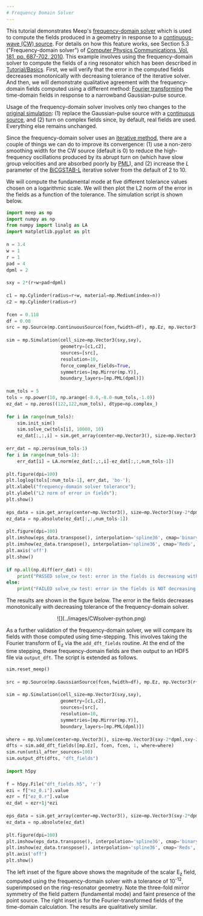 ```yaml
---
# Frequency Domain Solver
---
```


This tutorial demonstrates Meep's [frequency-domain solver](../Python_User_Interface.md#frequency-domain-solver) which is used to compute the fields produced in a geometry in response to a [continuous-wave (CW) source](https://en.wikipedia.org/wiki/Continuous_wave). For details on how this feature works, see Section 5.3 ("Frequency-domain solver") of [Computer Physics Communications, Vol. 181, pp. 687-702, 2010](http://ab-initio.mit.edu/~oskooi/papers/Oskooi10.pdf). This example involves using the frequency-domain solver to compute the fields of a ring resonator which has been described in [Tutorial/Basics](Basics.md#modes-of-a-ring-resonator). First, we will verify that the error in the computed fields decreases monotonically with decreasing tolerance of the iterative solver. And then, we will demonstrate qualitative agreement with the frequency-domain fields computed using a different method: [Fourier transforming](https://en.wikipedia.org/wiki/Discrete_Fourier_transform) the time-domain fields in response to a narrowband Gaussian-pulse source.

Usage of the frequency-domain solver involves only two changes to the [original simulation](https://github.com/NanoComp/meep/blob/master/python/examples/ring.py): (1) replace the Gaussian-pulse source with a [continuous source](../Python_User_Interface.md#continuoussource), and (2) turn on complex fields since, by default, real fields are used. Everything else remains unchanged.

Since the frequency-domain solver uses an [iterative method](https://en.wikipedia.org/wiki/Iterative_method), there are a couple of things we can do to improve its convergence: (1) use a non-zero smoothing width for the CW source (default is 0) to reduce the high-frequency oscillations produced by its abrupt turn on (which have slow group velocities and are absorbed poorly by [PML](../Perfectly_Matched_Layer.md)), and (2) increase the $L$ parameter of the [BiCGSTAB-L](https://en.wikipedia.org/wiki/Biconjugate_gradient_stabilized_method) iterative solver from the default of 2 to 10.

We will compute the fundamental mode at five different tolerance values chosen on a logarithmic scale. We will then plot the L2 norm of the error in the fields as a function of the tolerance. The simulation script is shown below.

```py
import meep as mp
import numpy as np
from numpy import linalg as LA
import matplotlib.pyplot as plt

n = 3.4
w = 1
r = 1
pad = 4
dpml = 2

sxy = 2*(r+w+pad+dpml)

c1 = mp.Cylinder(radius=r+w, material=mp.Medium(index=n))
c2 = mp.Cylinder(radius=r)

fcen = 0.118
df = 0.08
src = mp.Source(mp.ContinuousSource(fcen,fwidth=df), mp.Ez, mp.Vector3(r+0.1))

sim = mp.Simulation(cell_size=mp.Vector3(sxy,sxy),
                    geometry=[c1,c2],
                    sources=[src],
                    resolution=10,
                    force_complex_fields=True,
                    symmetries=[mp.Mirror(mp.Y)],
                    boundary_layers=[mp.PML(dpml)])

num_tols = 5
tols = np.power(10, np.arange(-8.0,-8.0-num_tols,-1.0))
ez_dat = np.zeros((122,122,num_tols), dtype=np.complex_)

for i in range(num_tols):
    sim.init_sim()
    sim.solve_cw(tols[i], 10000, 10)
    ez_dat[:,:,i] = sim.get_array(center=mp.Vector3(), size=mp.Vector3(sxy-2*dpml,sxy-2*dpml), component=mp.Ez)

err_dat = np.zeros(num_tols-1)
for i in range(num_tols-1):
    err_dat[i] = LA.norm(ez_dat[:,:,i]-ez_dat[:,:,num_tols-1])

plt.figure(dpi=100)
plt.loglog(tols[:num_tols-1], err_dat, 'bo-');
plt.xlabel("frequency-domain solver tolerance");
plt.ylabel("L2 norm of error in fields");
plt.show()

eps_data = sim.get_array(center=mp.Vector3(), size=mp.Vector3(sxy-2*dpml,sxy-2*dpml), component=mp.Dielectric)
ez_data = np.absolute(ez_dat[:,:,num_tols-1])

plt.figure(dpi=100)
plt.imshow(eps_data.transpose(), interpolation='spline36', cmap='binary')
plt.imshow(ez_data.transpose(), interpolation='spline36', cmap='Reds', alpha=0.9)
plt.axis('off')
plt.show()

if np.all(np.diff(err_dat) < 0):
    print("PASSED solve_cw test: error in the fields is decreasing with increasing resolution")
else:
    print("FAILED solve_cw test: error in the fields is NOT decreasing with increasing resolution")
```

The results are shown in the figure below. The error in the fields decreases monotonically with decreasing tolerance of the frequency-domain solver.

<center>
![](../images/CWsolver-python.png)
</center>

As a further validation of the frequency-domain solver, we will compare its fields with those computed using time-stepping. This involves taking the Fourier transform of E<sub>z</sub> via the `add_dft_fields` routine. At the end of the time stepping, these frequency-domain fields are then output to an HDF5 file via `output_dft`. The script is extended as follows. 

```py
sim.reset_meep()

src = mp.Source(mp.GaussianSource(fcen,fwidth=df), mp.Ez, mp.Vector3(r+0.1))

sim = mp.Simulation(cell_size=mp.Vector3(sxy,sxy),
                    geometry=[c1,c2],
                    sources=[src],
                    resolution=10,
                    symmetries=[mp.Mirror(mp.Y)],
                    boundary_layers=[mp.PML(dpml)])

where = mp.Volume(center=mp.Vector3(), size=mp.Vector3(sxy-2*dpml,sxy-2*dpml))
dfts = sim.add_dft_fields([mp.Ez], fcen, fcen, 1, where=where)
sim.run(until_after_sources=100)
sim.output_dft(dfts, "dft_fields")

import h5py

f = h5py.File("dft_fields.h5", 'r')
ezi = f["ez_0.i"].value
ezr = f["ez_0.r"].value
ez_dat = ezr+1j*ezi

eps_data = sim.get_array(center=mp.Vector3(), size=mp.Vector3(sxy-2*dpml,sxy-2*dpml), component=mp.Dielectric)
ez_data = np.absolute(ez_dat)

plt.figure(dpi=100)
plt.imshow(eps_data.transpose(), interpolation='spline36', cmap='binary')
plt.imshow(ez_data.transpose(), interpolation='spline36', cmap='Reds', alpha=0.9)
plt.axis('off')
plt.show()
```

The left inset of the figure above shows the magnitude of the scalar E<sub>z</sub> field, computed using the frequency-domain solver with a tolerance of 10<sup>-12</sup>, superimposed on the ring-resonator geometry. Note the three-fold mirror symmetry of the field pattern (fundamental mode) and faint presence of the point source. The right inset is for the Fourier-transformed fields of the time-domain calculation. The results are qualitatively similar.
